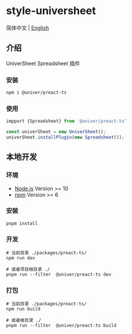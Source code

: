 # style-universheet

简体中文 | [English](./README.md)

## 介绍

UniverSheet Spreadsheet 插件

### 安装

```bash
npm i @univer/preact-ts
```

### 使用

```js
impport {Spreadsheet} from '@univer/preact-ts'

const univerSheet = new UniverSheet();
univerSheet.installPlugin(new Spreadsheet());
```

## 本地开发

### 环境

-   [Node.js](https://nodejs.org/en/) Version >= 10
-   [npm](https://www.npmjs.com/) Version >= 6

### 安装

```
pnpm install
```

### 开发

```
# 当前目录 ./packages/preact-ts/
npm run dev

# 或者项目根目录 ./
pnpm run --filter  @univer/preact-ts dev
```

### 打包

```
# 当前目录 ./packages/preact-ts/
npm run build

# 或者根目录 ./
pnpm run --filter  @univer/preact-ts build
```
